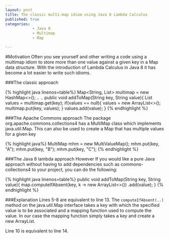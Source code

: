 ```yaml
---
layout: post
title: The classic multi-map idiom using Java 8 Lambda Calculus
published: true
categories: 
            - Java 8
            - Multimap
            - Map

---
```


#Motivation
Often you see yourself and other writing a code using a multimap idiom to store more than one value against a given key in a Map data structure. With the introduction of Lambda Calculus in Java 8 it has become a lot easier to write such idioms.

###The classic approach

{% highlight java linenos=table%}
Map<String, List<String>> multimap = new HashMap<>();
..
..
public void addToMap(String key, String value){
  List<String> values = multimap.get(key);
  if(values == null){
    values = new ArrayList<>();
    multimap.put(key, values);
  }
  values.add(value);
}
{% endhighlight %}


###The Apache Commons approach
The package org.apache.commons.collections4 has a MultiMap class which implements java.util.Map. This can also be used to create a Map that has multiple values for a given key

{% highlight java%}
 MultiMap mhm = new MultiValueMap();
 mhm.put(key, "A");
 mhm.put(key, "B");
 mhm.put(key, "C");
{% endhighlight %}

###The Java 8 lambda approach
However If you would like a pure Java approach without having to add dependencies such as commons-collections4 to your project, you can do the following:

{% highlight java linenos=table%}
public void addToMap(String key, String value){
  map.computeIfAbsent(key, k -> new ArrayList<>())
     .add(value);
}
{% endhighlight %}

###Explanation
Lines 5-8 are equivalent to line 13.
The `computeIfAbsent(..)` method on the java.util.Map interface takes a key with which the specified value is to be associated and a mapping function used to compute the value. In our case the mapping function simply takes a key and create a new ArrayList.

Line 10 is equivalent to line 14.
